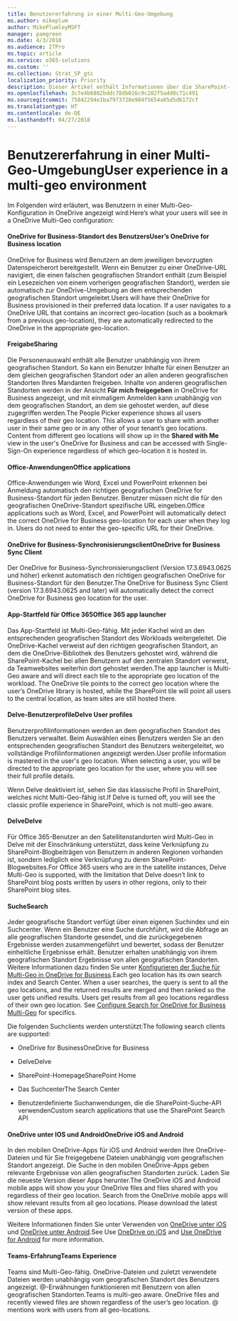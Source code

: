 ```yaml
---
title: Benutzererfahrung in einer Multi-Geo-Umgebung
ms.author: mikeplum
author: MikePlumleyMSFT
manager: pamgreen
ms.date: 4/3/2018
ms.audience: ITPro
ms.topic: article
ms.service: o365-solutions
ms.custom: ''
ms.collection: Strat_SP_gtc
localization_priority: Priority
description: Dieser Artikel enthält Informationen über die SharePoint- und OneDrive-Benutzererfahrung in einer Multi-Geo-Umgebung.
ms.openlocfilehash: 3c7e4b6802bddc78db016c9c282f5add0c71c491
ms.sourcegitcommit: 75842294e1ba7973728e984f5654a85d5d6172cf
ms.translationtype: HT
ms.contentlocale: de-DE
ms.lasthandoff: 04/27/2018
---
```

# <a name="user-experience-in-a-multi-geo-environment"></a><span data-ttu-id="17725-103">Benutzererfahrung in einer Multi-Geo-Umgebung</span><span class="sxs-lookup"><span data-stu-id="17725-103">User experience in a multi-geo environment</span></span>

<span data-ttu-id="17725-104">Im Folgenden wird erläutert, was Benutzern in einer Multi-Geo-Konfiguration in OneDrive angezeigt wird:</span><span class="sxs-lookup"><span data-stu-id="17725-104">Here’s what your users will see in a OneDrive Multi-Geo configuration:</span></span>

#### <a name="users-onedrive-for-business-location"></a><span data-ttu-id="17725-105">OneDrive for Business-Standort des Benutzers</span><span class="sxs-lookup"><span data-stu-id="17725-105">User’s OneDrive for Business location</span></span>

<span data-ttu-id="17725-p101">OneDrive for Business wird Benutzern an dem jeweiligen bevorzugten Datenspeicherort bereitgestellt. Wenn ein Benutzer zu einer OneDrive-URL navigiert, die einen falschen geografischen Strandort enthält (zum Beispiel ein Lesezeichen von einem vorherigen geografischen Standort), werden sie automatisch zur OneDrive-Umgebung an dem entsprechenden geografischen Standort umgeleitet.</span><span class="sxs-lookup"><span data-stu-id="17725-p101">Users will have their OneDrive for Business provisioned in their preferred data location. If a user navigates to a OneDrive URL that contains an incorrect geo-location (such as a bookmark from a previous geo-location), they are automatically redirected to the OneDrive in the appropriate geo-location.</span></span>

#### <a name="sharing"></a><span data-ttu-id="17725-108">Freigabe</span><span class="sxs-lookup"><span data-stu-id="17725-108">Sharing</span></span>

<span data-ttu-id="17725-p102">Die Personenauswahl enthält alle Benutzer unabhängig von ihrem geografischen Standort. So kann ein Benutzer Inhalte für einen Benutzer an dem gleichen geografischen Standort oder an allen anderen geografischen Standorten Ihres Mandanten freigeben. Inhalte von anderen geografischen Standorten werden in der Ansicht **Für mich freigegeben** in OneDrive for Business angezeigt, und mit einmaligem Anmelden kann unabhängig von dem geografischen Standort, an dem sie gehostet werden, auf diese zugegriffen werden.</span><span class="sxs-lookup"><span data-stu-id="17725-p102">The People Picker experience shows all users regardless of their geo location. This allows a user to share with another user in their same geo or in any other of your tenant’s geo locations. Content from different geo locations will show up in the **Shared with Me** view in the user's OneDrive for Business and can be accessed with Single-Sign-On experience regardless of which geo-location it is hosted in.</span></span>

#### <a name="office-applications"></a><span data-ttu-id="17725-112">Office-Anwendungen</span><span class="sxs-lookup"><span data-stu-id="17725-112">Office applications</span></span>

<span data-ttu-id="17725-p103">Office-Anwendungen wie Word, Excel und PowerPoint erkennen bei Anmeldung automatisch den richtigen geografischen OneDrive for Business-Standort für jeden Benutzer. Benutzer müssen nicht die für den geografischen OneDrive-Standort spezifische URL eingeben.</span><span class="sxs-lookup"><span data-stu-id="17725-p103">Office applications such as Word, Excel, and PowerPoint will automatically detect the correct OneDrive for Business geo-location for each user when they log in. Users do not need to enter the geo-specific URL for their OneDrive.</span></span>

#### <a name="onedrive-for-business-sync-client"></a><span data-ttu-id="17725-115">OneDrive for Business-Synchronisierungsclient</span><span class="sxs-lookup"><span data-stu-id="17725-115">OneDrive for Business Sync Client</span></span>

<span data-ttu-id="17725-116">Der OneDrive for Business-Synchronisierungsclient (Version 17.3.6943.0625 und höher) erkennt automatisch den richtigen geografischen OneDrive for Business-Standort für den Benutzer.</span><span class="sxs-lookup"><span data-stu-id="17725-116">The OneDrive for Business Sync Client (version 17.3.6943.0625 and later) will automatically detect the correct OneDrive for Business geo location for the user.</span></span>

#### <a name="office-365-app-launcher"></a><span data-ttu-id="17725-117">App-Startfeld für Office 365</span><span class="sxs-lookup"><span data-stu-id="17725-117">Office 365 app launcher</span></span>

<span data-ttu-id="17725-p104">Das App-Startfeld ist Multi-Geo-fähig. Mit jeder Kachel wird an den entsprechenden geografischen Standort des Workloads weitergeleitet. Die OneDrive-Kachel verweist auf den richtigen geografischen Standort, an dem die OneDrive-Bibliothek des Benutzers gehostet wird, während die SharePoint-Kachel bei allen Benutzern auf den zentralen Standort verweist, da Teamwebsites weiterhin dort gehostet werden.</span><span class="sxs-lookup"><span data-stu-id="17725-p104">The app launcher is Multi-Geo aware and will direct each tile to the appropriate geo location of the workload. The OneDrive tile points to the correct geo location where the user’s OneDrive library is hosted, while the SharePoint tile will point all users to the central location, as team sites are still hosted there.</span></span>

#### <a name="delve-user-profiles"></a><span data-ttu-id="17725-120">Delve-Benutzerprofile</span><span class="sxs-lookup"><span data-stu-id="17725-120">Delve User profiles</span></span>

<span data-ttu-id="17725-p105">Benutzerprofilinformationen werden an dem geografischen Standort des Benutzers verwaltet. Beim Auswählen eines Benutzers werden Sie an den entsprechenden geografischen Standort des Benutzers weitergeleitet, wo vollständige Profilinformationen angezeigt werden.</span><span class="sxs-lookup"><span data-stu-id="17725-p105">User profile information is mastered in the user's geo location. When selecting a user, you will be directed to the appropriate geo location for the user, where you will see their full profile details.</span></span>

<span data-ttu-id="17725-123">Wenn Delve deaktiviert ist, sehen Sie das klassische Profil in SharePoint, welches nicht Multi-Geo-fähig ist.</span><span class="sxs-lookup"><span data-stu-id="17725-123">If Delve is turned off, you will see the classic profile experience in SharePoint, which is not multi-geo aware.</span></span>

#### <a name="delve"></a><span data-ttu-id="17725-124">Delve</span><span class="sxs-lookup"><span data-stu-id="17725-124">Delve</span></span>

<span data-ttu-id="17725-125">Für Office 365-Benutzer an den Satellitenstandorten wird Multi-Geo in Delve mit der Einschränkung unterstützt, dass keine Verknüpfung zu SharePoint-Blogbeiträgen von Benutzern in anderen Regionen vorhanden ist, sondern lediglich eine Verknüpfung zu deren SharePoint-Blogwebsites.</span><span class="sxs-lookup"><span data-stu-id="17725-125">For Office 365 users who are in the satellite instances, Delve Multi-Geo is supported, with the limitation that Delve doesn’t link to SharePoint blog posts written by users in other regions, only to their SharePoint blog sites.</span></span>

#### <a name="search"></a><span data-ttu-id="17725-126">Suche</span><span class="sxs-lookup"><span data-stu-id="17725-126">Search</span></span>

<span data-ttu-id="17725-p106">Jeder geografische Standort verfügt über einen eigenen Suchindex und ein Suchcenter. Wenn ein Benutzer eine Suche durchführt, wird die Abfrage an alle geografischen Standorte gesendet, und die zurückgegebenen Ergebnisse werden zusammengeführt und bewertet, sodass der Benutzer einheitliche Ergebnisse erhält. Benutzer erhalten unabhängig von ihrem geografischen Standort Ergebnisse von allen geografischen Standorten. Weitere Informationen dazu finden Sie unter [Konfigurieren der Suche für Multi-Geo in OneDrive for Business](configure-search-for-multi-geo.md).</span><span class="sxs-lookup"><span data-stu-id="17725-p106">Each geo location has its own search index and Search Center. When a user searches, the query is sent to all the geo locations, and the returned results are merged and then ranked so the user gets unified results. Users get results from all geo locations regardless of their own geo location. See [Configure Search for OneDrive for Business Multi-Geo](configure-search-for-multi-geo.md) for specifics.</span></span>

<span data-ttu-id="17725-131">Die folgenden Suchclients werden unterstützt:</span><span class="sxs-lookup"><span data-stu-id="17725-131">The following search clients are supported:</span></span>

-   <span data-ttu-id="17725-132">OneDrive for Business</span><span class="sxs-lookup"><span data-stu-id="17725-132">OneDrive for Business</span></span>

-   <span data-ttu-id="17725-133">Delve</span><span class="sxs-lookup"><span data-stu-id="17725-133">Delve</span></span>

-   <span data-ttu-id="17725-134">SharePoint-Homepage</span><span class="sxs-lookup"><span data-stu-id="17725-134">SharePoint Home</span></span>

-   <span data-ttu-id="17725-135">Das Suchcenter</span><span class="sxs-lookup"><span data-stu-id="17725-135">The Search Center</span></span>

-   <span data-ttu-id="17725-136">Benutzerdefinierte Suchanwendungen, die die SharePoint-Suche-API verwenden</span><span class="sxs-lookup"><span data-stu-id="17725-136">Custom search applications that use the SharePoint Search API</span></span>

#### <a name="onedrive-ios-and-android"></a><span data-ttu-id="17725-137">OneDrive unter IOS und Android</span><span class="sxs-lookup"><span data-stu-id="17725-137">OneDrive iOS and Android</span></span> 

<span data-ttu-id="17725-p107">In den mobilen OneDrive-Apps für iOS und Android werden Ihre OneDrive-Dateien und für Sie freigegebene Dateien unabhängig vom geografischen Standort angezeigt. Die Suche in den mobilen OneDrive-Apps geben relevante Ergebnisse von allen geografischen Standorten zurück. Laden Sie die neueste Version dieser Apps herunter.</span><span class="sxs-lookup"><span data-stu-id="17725-p107">The OneDrive iOS and Android mobile apps will show you your OneDrive files and files shared with you regardless of their geo location. Search from the OneDrive mobile apps will show relevant results from all geo locations. Please download the latest version of these apps.</span></span>

<span data-ttu-id="17725-141">Weitere Informationen finden Sie unter Verwenden von [OneDrive unter iOS](https://support.office.com/article/08d5c5b2-ccc6-40eb-a244-fe3597a3c247) und [OneDrive unter Android](https://support.office.com/article/eee1d31c-792d-41d4-8132-f9621b39eb36).</span><span class="sxs-lookup"><span data-stu-id="17725-141">See Use [OneDrive on iOS](https://support.office.com/article/08d5c5b2-ccc6-40eb-a244-fe3597a3c247) and [Use OneDrive for Android](https://support.office.com/article/eee1d31c-792d-41d4-8132-f9621b39eb36) for more information.</span></span>

#### <a name="teams-experience"></a><span data-ttu-id="17725-142">Teams-Erfahrung</span><span class="sxs-lookup"><span data-stu-id="17725-142">Teams Experience</span></span>

<span data-ttu-id="17725-p108">Teams sind Multi-Geo-fähig. OneDrive-Dateien und zuletzt verwendete Dateien werden unabhängig vom geografischen Standort des Benutzers angezeigt. @-Erwähnungen funktionieren mit Benutzern von allen geografischen Standorten.</span><span class="sxs-lookup"><span data-stu-id="17725-p108">Teams is multi-geo aware. OneDrive files and recently viewed files are shown regardless of the user’s geo location. @ mentions work with users from all geo-locations.</span></span>
